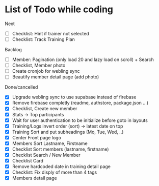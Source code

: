# List of Todo while coding

Next

- [ ] Checklist: Hint if trainer not selected
- [ ] Checklist: Track Training Plan

Backlog

- [ ] Member: Pagination (only load 20 and lazy load on scroll) + Search
- [ ] Checklist, Member photo
- [ ] Create cronjob for webling sync
- [ ] Beautify member detail page (add photo)

Done/cancelled

- [x] Upgrade webling sync to use supabase instead of firebase
- [x] Remove firebase completly (readme, authstore, package.json ...)
- [x] Checklist, Create new member
- [x] Stats -> Top participants
- [x] Wait for user authentication to be initialize before goto in layouts
- [x] Training/Logs invert order (sort) -> latest date on top
- [x] Training Sort and put subheadings (Mo, Tue, Wed, ..)
- [x] Center Front page logo
- [x] Members Sort Lastname, Firstname
- [x] Checklist Sort members (lastname, firstname)
- [x] Checklist Search / New Member
- [x] Checklist Card
- [x] Remove hardcoded date in training detail page
- [x] Checklist: Fix disply of more than 4 tags
- [x] Members detail page
